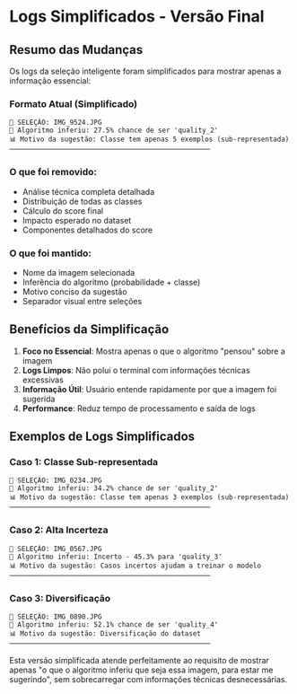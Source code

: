 # Logs Simplificados - Versão Final

## Resumo das Mudanças

Os logs da seleção inteligente foram simplificados para mostrar apenas a informação essencial:

### **Formato Atual (Simplificado)**
```
🎯 SELEÇÃO: IMG_9524.JPG
🤖 Algoritmo inferiu: 27.5% chance de ser 'quality_2'
📊 Motivo da sugestão: Classe tem apenas 5 exemplos (sub-representada)
──────────────────────────────────────────────────
```

### **O que foi removido:**
- Análise técnica completa detalhada
- Distribuição de todas as classes
- Cálculo do score final
- Impacto esperado no dataset
- Componentes detalhados do score

### **O que foi mantido:**
- Nome da imagem selecionada
- Inferência do algoritmo (probabilidade + classe)
- Motivo conciso da sugestão
- Separador visual entre seleções

## Benefícios da Simplificação

1. **Foco no Essencial**: Mostra apenas o que o algoritmo "pensou" sobre a imagem
2. **Logs Limpos**: Não polui o terminal com informações técnicas excessivas
3. **Informação Útil**: Usuário entende rapidamente por que a imagem foi sugerida
4. **Performance**: Reduz tempo de processamento e saída de logs

## Exemplos de Logs Simplificados

### **Caso 1: Classe Sub-representada**
```
🎯 SELEÇÃO: IMG_0234.JPG
🤖 Algoritmo inferiu: 34.2% chance de ser 'quality_2'
📊 Motivo da sugestão: Classe tem apenas 3 exemplos (sub-representada)
──────────────────────────────────────────────────
```

### **Caso 2: Alta Incerteza**
```
🎯 SELEÇÃO: IMG_0567.JPG
🤖 Algoritmo inferiu: Incerto - 45.3% para 'quality_3'
📊 Motivo da sugestão: Casos incertos ajudam a treinar o modelo
──────────────────────────────────────────────────
```

### **Caso 3: Diversificação**
```
🎯 SELEÇÃO: IMG_0890.JPG
🤖 Algoritmo inferiu: 52.1% chance de ser 'quality_4'
📊 Motivo da sugestão: Diversificação do dataset
──────────────────────────────────────────────────
```

Esta versão simplificada atende perfeitamente ao requisito de mostrar apenas "o que o algoritmo inferiu que seja essa imagem, para estar me sugerindo", sem sobrecarregar com informações técnicas desnecessárias.
